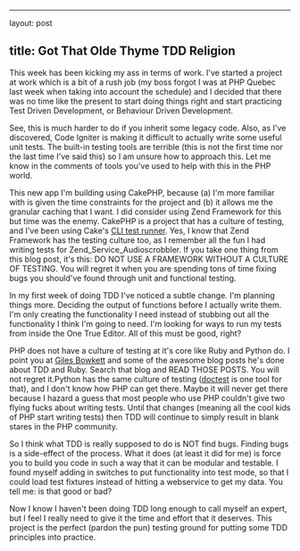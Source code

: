 <hr />

<p>layout: post</p>

<h2>title: Got That Olde Thyme TDD Religion</h2>

<p>
This week has been kicking my ass in terms of work.  I've started a project at work which is a bit of a rush job (my boss forgot I was at PHP Quebec last week when taking into account the schedule) and I decided that there was no time like the present to start doing things right and start practicing Test Driven Development, or Behaviour Driven Development.
</p>

<p>
See, this is much harder to do if you inherit some legacy code.  Also, as I've discovered, Code Igniter is making it difficult to actually write some useful unit tests.  The built-in testing tools are terrible (this is not the first time nor the last time I've said this) so I am unsure how to approach this.  Let me know in the comments of tools you've used to help with this in the PHP world.
</p>

<p>
This new app I'm building using CakePHP, because (a) I'm more familiar with is given the time constraints for the project and (b) it allows me the granular caching that I want.  I did consider using Zend Framework for this but time was the enemy.  CakePHP is a project that has a culture of testing, and I've been using Cake's <a href="http://debuggable.com/posts/running-tests-from-the-commandline-in-cakephp:4821f908-da38-4987-909a-25c74834cda3">CLI test runner</a>.  Yes, I know that Zend Framework has the testing culture too, as I remember all the fun I had writing tests for Zend_Service_Audioscrobbler.  If you take one thing from this blog post, it's this:  DO NOT USE A FRAMEWORK WITHOUT A CULTURE OF TESTING.  You will regret it when you are spending tons of time fixing bugs you should've found through unit and functional testing.
</p>

<p>
In my first week of doing TDD I've noticed a subtle change.  I'm planning things more.  Deciding the output of functions before I actually write them.  I'm only creating the functionality I need instead of stubbing out all the functionality I think I'm going to need.  I'm looking for ways to run my tests from inside the One True Editor.  All of this must be good, right?
</p>

<p>
PHP does not have a culture of testing at it's core like Ruby and Python do.  I point you at <a href="http://gilesbowkett.blogspot.com/">Giles Bowkett</a> and some of the awesome blog posts he's done about TDD and Ruby.   Search that blog and READ THOSE POSTS.  You will not regret it.Python has the same culture of testing (<a href="http://docs.python.org/library/doctest.html">doctest</a> is one tool for that), and I don't know how PHP can get there.  Maybe it will never get there because I hazard a guess that most people who use PHP couldn't give two flying fucks about writing tests.  Until that changes (meaning all the cool kids of PHP start writing tests) then TDD will continue to simply result in blank stares in the PHP community.
</p>

<p>
So I think what TDD is really supposed to do is NOT find bugs.  Finding bugs is a side-effect of the process.  What it does (at least it did for me) is force you to build you code in such a way that it can be modular and testable.  I found myself adding in switches to put functionality into test mode, so that I could load test fixtures instead of hitting a webservice to get my data.  You tell me:  is that good or bad?
</p>

<p>
Now I know I haven't been doing TDD long enough to call myself an expert, but I feel I really need to give it the time and effort that it deserves.  This project is the perfect (pardon the pun) testing ground for putting some TDD principles into practice.</p>

